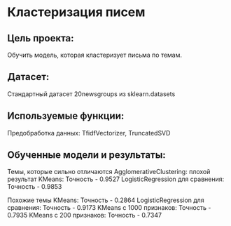 # Кластеризация писем

## Цель проекта: 
Обучить модель, которая кластеризует письма по темам.

## Датасет:
Стандартный датасет 20newsgroups из sklearn.datasets

## Используемые функции:
Предобработка данных: TfidfVectorizer, TruncatedSVD

## Обученные модели и результаты:
Темы, которые сильно отличаются
AgglomerativeClustering: плохой результат
KMeans: Точность - 0.9527
LogisticRegression для сравнения: Точность - 0.9853

Похожие темы
KMeans: Точность - 0.2864
LogisticRegression для сравнения: Точность - 0.9173
KMeans с 1000 признаков: Точность - 0.7935
KMeans с 200 признаков: Точность - 0.7347

